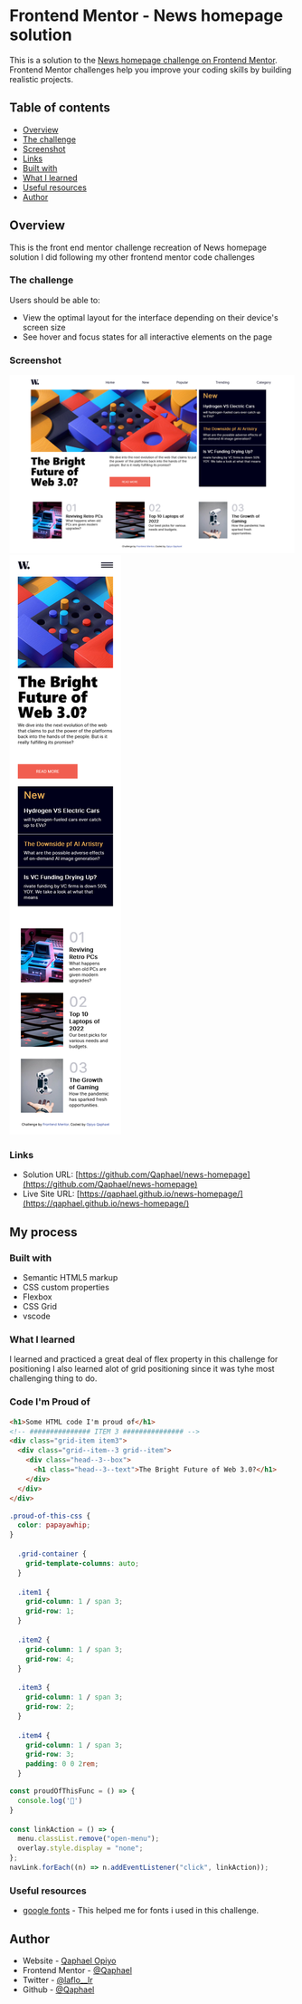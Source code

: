# Frontend Mentor - News homepage solution

This is a solution to the [News homepage challenge on Frontend Mentor](https://www.frontendmentor.io/challenges/news-homepage-H6SWTa1MFl). Frontend Mentor challenges help you improve your coding skills by building realistic projects. 

## Table of contents

-   [Overview](#overview)
  - [The challenge](#the-challenge)
  - [Screenshot](#screenshot)
  - [Links](#links)
  - [Built with](#built-with)
  - [What I learned](#what-i-learned)
  - [Useful resources](#useful-resources)
  - [Author](#author)


## Overview
This is the front end mentor challenge recreation of  News homepage solution I did following my other frontend mentor code challenges

### The challenge

Users should be able to:

- View the optimal layout for the interface depending on their device's screen size
- See hover and focus states for all interactive elements on the page

### Screenshot

![](./screenshots/desktop-view.png)
![](./screenshots/mobile-view.png)

### Links

- Solution URL: [https://github.com/Qaphael/news-homepage](https://github.com/Qaphael/news-homepage)
- Live Site URL: [https://qaphael.github.io/news-homepage/](https://qaphael.github.io/news-homepage/)

## My process

### Built with

- Semantic HTML5 markup
- CSS custom properties
- Flexbox
- CSS Grid
- vscode

### What I learned

I learned and practiced a great deal of flex property in this challenge for positioning
I also learned alot of grid positioning since it was tyhe most challenging thing to do.

### Code I'm Proud of

```html
<h1>Some HTML code I'm proud of</h1>
<!-- ############### ITEM 3 ############### -->
<div class="grid-item item3">
  <div class="grid--item--3 grid--item">
    <div class="head--3--box">
      <h1 class="head--3--text">The Bright Future of Web 3.0?</h1>
    </div>
  </div>
</div>

```
```css
.proud-of-this-css {
  color: papayawhip;
}

  .grid-container {
    grid-template-columns: auto;
  }

  .item1 {
    grid-column: 1 / span 3;
    grid-row: 1;
  }

  .item2 {
    grid-column: 1 / span 3;
    grid-row: 4;
  }

  .item3 {
    grid-column: 1 / span 3;
    grid-row: 2;
  }

  .item4 {
    grid-column: 1 / span 3;
    grid-row: 3;
    padding: 0 0 2rem;
  }

```
```js
const proudOfThisFunc = () => {
  console.log('🎉')
}

const linkAction = () => {
  menu.classList.remove("open-menu");
  overlay.style.display = "none";
};
navLink.forEach((n) => n.addEventListener("click", linkAction));

```

### Useful resources

- [google fonts](https://fonts.google.com/) - This helped me for fonts i used in this challenge.

## Author

- Website - [Qaphael Opiyo](https://qaphael-portfolio-website.web.app/)
- Frontend Mentor - [@Qaphael](https://www.frontendmentor.io/profile/Qaphael)
- Twitter - [@laflo__lr](https://twitter.com/Laflo_lr)
- Github - [@Qaphael](https://github.com/Qaphael)

